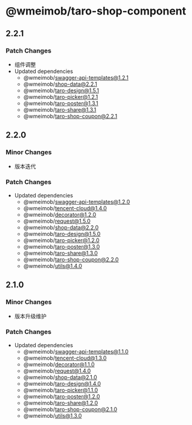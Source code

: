 # @wmeimob/taro-shop-component

## 2.2.1

### Patch Changes

- 组件调整
- Updated dependencies
  - @wmeimob/swagger-api-templates@1.2.1
  - @wmeimob/shop-data@2.2.1
  - @wmeimob/taro-design@1.5.1
  - @wmeimob/taro-picker@1.2.1
  - @wmeimob/taro-poster@1.3.1
  - @wmeimob/taro-share@1.3.1
  - @wmeimob/taro-shop-coupon@2.2.1

## 2.2.0

### Minor Changes

- 版本迭代

### Patch Changes

- Updated dependencies
  - @wmeimob/swagger-api-templates@1.2.0
  - @wmeimob/tencent-cloud@1.4.0
  - @wmeimob/decorator@1.2.0
  - @wmeimob/request@1.5.0
  - @wmeimob/shop-data@2.2.0
  - @wmeimob/taro-design@1.5.0
  - @wmeimob/taro-picker@1.2.0
  - @wmeimob/taro-poster@1.3.0
  - @wmeimob/taro-share@1.3.0
  - @wmeimob/taro-shop-coupon@2.2.0
  - @wmeimob/utils@1.4.0

## 2.1.0

### Minor Changes

- 版本升级维护

### Patch Changes

- Updated dependencies
  - @wmeimob/swagger-api-templates@1.1.0
  - @wmeimob/tencent-cloud@1.3.0
  - @wmeimob/decorator@1.1.0
  - @wmeimob/request@1.4.0
  - @wmeimob/shop-data@2.1.0
  - @wmeimob/taro-design@1.4.0
  - @wmeimob/taro-picker@1.1.0
  - @wmeimob/taro-poster@1.2.0
  - @wmeimob/taro-share@1.2.0
  - @wmeimob/taro-shop-coupon@2.1.0
  - @wmeimob/utils@1.3.0
